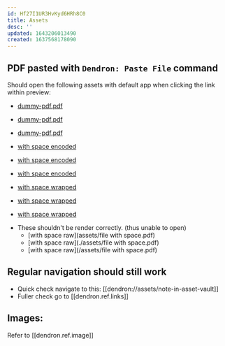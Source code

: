 ```yaml
---
id: Hf27I1UR3HvKyd6HRh8C0
title: Assets
desc: ''
updated: 1643206013490
created: 1637568178090
---
```


## PDF pasted with `Dendron: Paste File` command
 Should open the following assets with default app when clicking the link within preview:
* [dummy-pdf.pdf](assets/dummy-pdf.pdf) 
* [dummy-pdf.pdf](./assets/dummy-pdf.pdf) 
* [dummy-pdf.pdf](/assets/dummy-pdf.pdf)

* [with space encoded](assets/file%20with%20space.pdf)
* [with space encoded](./assets/file%20with%20space.pdf)
* [with space encoded](/assets/file%20with%20space.pdf)

* [with space wrapped](<assets/file with space.pdf>)
* [with space wrapped](<./assets/file with space.pdf>)
* [with space wrapped](</assets/file with space.pdf>)

- These shouldn't be render correctly. (thus unable to open)
    * [with space raw](assets/file with space.pdf)
    * [with space raw](./assets/file with space.pdf)
    * [with space raw](/assets/file with space.pdf)

## Regular navigation should still work
* Quick check navigate to this: [[dendron://assets/note-in-asset-vault]]
* Fuller check go to [[dendron.ref.links]]

## Images:
Refer to [[dendron.ref.image]]
